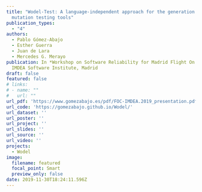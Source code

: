 ```yaml
---
title: "Wodel-Test: A language-independent approach for the generation of
  mutation testing tools"
publication_types:
  - "4"
authors:
  - Pablo Gómez-Abajo
  - Esther Guerra
  - Juan de Lara
  - Mercedes G. Merayo
publication: In *Workshop on Software Reliability for Madrid Flight On Chip (2019)*.
  IMDEA Software Institute, Madrid
draft: false
featured: false
# links:
# - name: ""
#   url: ""
url_pdf: 'https://www.gomezabajo.es/pdf/FOC-IMDEA.2019_presentation.pdf'
url_code: 'https://gomezabajo.github.io/Wodel/'
url_dataset: ''
url_poster: ''
url_project: ''
url_slides: ''
url_source: ''
url_video: ''
projects:
  - Wodel
image:
  filename: featured
  focal_point: Smart
  preview_only: false
date: 2019-11-30T18:24:11.596Z
---
```

